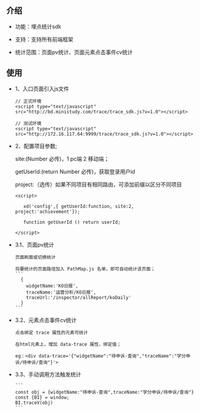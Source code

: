## 介绍
* 功能：埋点统计sdk

* 支持：支持所有前端框架

* 统计范围：页面pv统计、页面元素点击事件cv统计


## 使用

* 1、入口页面引入js文件
    ```
    // 正式环境
    <script type="text/javascript" src="http://bd.ministudy.com/trace/trace_sdk.js?v=1.0"></script>

    // 测试环境
    <script type="text/javascript" src="http://172.16.117.64:9999/trace/trace_sdk.js?v=1.0"></script>
    ```
* 2、配置项目参数;


    site:(Number  必传)，1 pc端 2 移动端；

    getUserId:(return Number 必传)，获取登录用户id

    project:（选传）如果不同项目有相同路由，可添加前缀以区分不同项目
    ```
    <script>

       xd('config',{ getUserId:function, site:2, project:'achievement'});

       function getUserId () return userId;

    </script>
    ```
* 3.1、页面pv统计

      页面刷面或切换统计

      将要统计的页面路径加入 PathMap.js 名单，即可自动统计该页面；
      ```
        {
          widgetName:'KO日报',
          traceName:'运营分析/KO日报',
          traceUrl:'/inspector/allReport/koDaily'
        }
      ```
        
* 3.2、元素点击事件cv统计

      点击绑定 trace 属性的元素可统计

      在html元素上，增加 data-trace 属性，绑定值；

     ```
     eg：<div data-trace='{"widgetName":"待申诉-查询","traceName":"学分申诉/待申诉/查询"}'>
     ```
* 3.3、手动调用方法触发统计

      ```
      const obj = {widgetName:"待申诉-查询",traceName:"学分申诉/待申诉/查询"}
      const {BI} = window;
      BI.traceV(obj)
      ```

